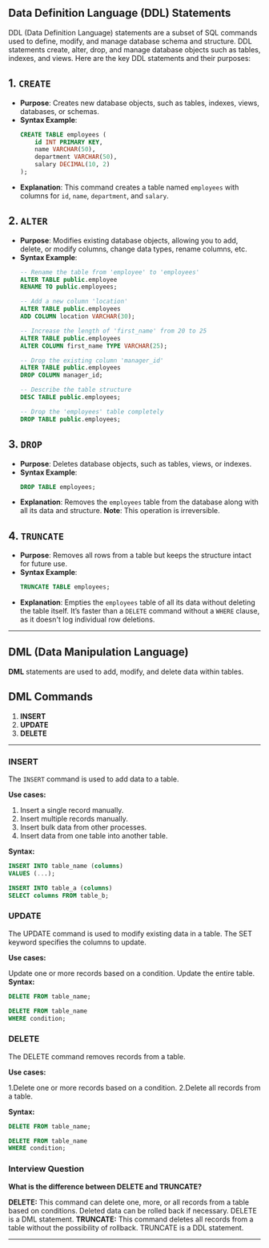 ## Data Definition Language (DDL) Statements

DDL (Data Definition Language) statements are a subset of SQL commands used to define, modify, and manage database schema and structure. DDL statements create, alter, drop, and manage database objects such as tables, indexes, and views. Here are the key DDL statements and their purposes:

## 1. `CREATE`
   - **Purpose**: Creates new database objects, such as tables, indexes, views, databases, or schemas.
   - **Syntax Example**: 
     ```sql
     CREATE TABLE employees (
         id INT PRIMARY KEY,
         name VARCHAR(50),
         department VARCHAR(50),
         salary DECIMAL(10, 2)
     );
     ```
   - **Explanation**: This command creates a table named `employees` with columns for `id`, `name`, `department`, and `salary`.

## 2. `ALTER`
   - **Purpose**: Modifies existing database objects, allowing you to add, delete, or modify columns, change data types, rename columns, etc.
   - **Syntax Example**:
     ```sql
     -- Rename the table from 'employee' to 'employees'
     ALTER TABLE public.employee 
     RENAME TO public.employees;

     -- Add a new column 'location'
     ALTER TABLE public.employees 
     ADD COLUMN location VARCHAR(30);

     -- Increase the length of 'first_name' from 20 to 25
     ALTER TABLE public.employees 
     ALTER COLUMN first_name TYPE VARCHAR(25);

     -- Drop the existing column 'manager_id'
     ALTER TABLE public.employees 
     DROP COLUMN manager_id;

     -- Describe the table structure
     DESC TABLE public.employees;

     -- Drop the 'employees' table completely
     DROP TABLE public.employees;

## 3. `DROP`
   - **Purpose**: Deletes database objects, such as tables, views, or indexes.
   - **Syntax Example**:
     ```sql
     DROP TABLE employees;
     ```
   - **Explanation**: Removes the `employees` table from the database along with all its data and structure. **Note**: This operation is irreversible.

## 4. `TRUNCATE`
   - **Purpose**: Removes all rows from a table but keeps the structure intact for future use.
   - **Syntax Example**:
     ```sql
     TRUNCATE TABLE employees;
     ```
   - **Explanation**: Empties the `employees` table of all its data without deleting the table itself. It’s faster than a `DELETE` command without a `WHERE` clause, as it doesn't log individual row deletions.

___
## DML (Data Manipulation Language)

**DML** statements are used to add, modify, and delete data within tables.

## DML Commands
1. **INSERT**
2. **UPDATE**
3. **DELETE**

---

### INSERT
The `INSERT` command is used to add data to a table.

**Use cases:**
1. Insert a single record manually.
2. Insert multiple records manually.
3. Insert bulk data from other processes.
4. Insert data from one table into another table.

**Syntax:**
```sql
INSERT INTO table_name (columns)
VALUES (...);

INSERT INTO table_a (columns)
SELECT columns FROM table_b;
```

### UPDATE

The UPDATE command is used to modify existing data in a table. The SET keyword specifies the columns to update.

**Use cases:**

Update one or more records based on a condition.
Update the entire table.
**Syntax:**
```sql
DELETE FROM table_name;

DELETE FROM table_name
WHERE condition;
```

### DELETE
The DELETE command removes records from a table.

**Use cases:**

1.Delete one or more records based on a condition.
2.Delete all records from a table.

**Syntax:**
```sql
DELETE FROM table_name;

DELETE FROM table_name
WHERE condition;
```
### Interview Question

**What is the difference between DELETE and TRUNCATE?**

**DELETE:** This command can delete one, more, or all records from a table based on conditions. Deleted data can be rolled back if necessary. DELETE is a DML statement.
**TRUNCATE:** This command deletes all records from a table without the possibility of rollback. TRUNCATE is a DDL statement.
___

